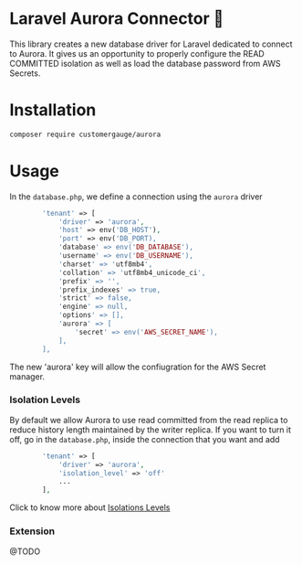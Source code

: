 # Laravel Aurora Connector 📮

This library creates a new database driver for Laravel dedicated to connect to Aurora. It gives us an opportunity to properly configure the READ COMMITTED isolation as well as
load the database password from AWS Secrets.

# Installation

```bash
composer require customergauge/aurora
```

# Usage

In the `database.php`, we define a connection using the `aurora` driver

```php
        'tenant' => [
            'driver' => 'aurora',
            'host' => env('DB_HOST'),
            'port' => env('DB_PORT),
            'database' => env('DB_DATABASE'),
            'username' => env('DB_USERNAME'),
            'charset' => 'utf8mb4',
            'collation' => 'utf8mb4_unicode_ci',
            'prefix' => '',
            'prefix_indexes' => true,
            'strict' => false,
            'engine' => null,
            'options' => [],
            'aurora' => [
                'secret' => env('AWS_SECRET_NAME'),
            ],
        ],
```

The new 'aurora' key will allow the confiugration for the AWS Secret manager.

### Isolation Levels 
By default we allow Aurora to use read committed from the read replica to reduce history length maintained by the writer replica.
If you want to turn it off, go in the `database.php`, inside the connection that you want and add

```php
        'tenant' => [
            'driver' => 'aurora',
            'isolation_level' => 'off'
            ...
        ],
```

Click to know more about [Isolations Levels](https://docs.aws.amazon.com/AmazonRDS/latest/AuroraUserGuide/AuroraMySQL.Reference.html#AuroraMySQL.Reference.IsolationLevels)


### Extension
@TODO
